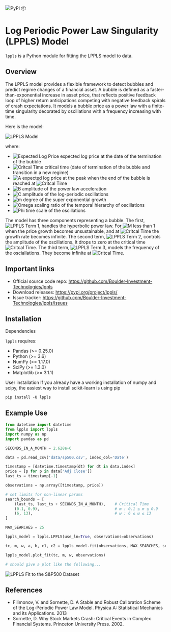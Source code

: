 ![PyPI 📦](https://github.com/Boulder-Investment-Technologies/lppls/workflows/PyPI%20%F0%9F%93%A6/badge.svg?branch=master)
# Log Periodic Power Law Singularity (LPPLS) Model 
`lppls` is a Python module for fitting the LPPLS model to data.


## Overview
The LPPLS model provides a flexible framework to detect bubbles and predict regime changes of a financial asset. A bubble is defined as a faster-than-exponential increase in asset price, that reflects positive feedback loop of higher return anticipations competing with negative feedback spirals of crash expectations. It models a bubble price as a power law with a finite-time singularity decorated by oscillations with a frequency increasing with time. 

Here is the model:

<img src="https://latex.codecogs.com/svg.latex?E[\text{ln&space;}p(t)]=A+B(t_c-t)^m&space;+C(t_c-t)^m&space;cos(\omega&space;ln(t_c-t)-\phi)" title="LPPLS Model" />

  where:

  - <img src="https://latex.codecogs.com/svg.latex?E[\text{ln&space;}p(t)]&space;:=" title="Expected Log Price" /> expected log price at the date of the termination of the bubble
  - <img src="https://latex.codecogs.com/svg.latex?t_c&space;:=" title="Critcal Time" /> critical time (date of termination of the bubble and transition in a new regime) 
  - <img src="https://latex.codecogs.com/svg.latex?A&space;:=" title="A" /> expected log price at the peak when the end of the bubble is reached at <img src="https://latex.codecogs.com/svg.latex?t_c" title="Critcal Time" />
  - <img src="https://latex.codecogs.com/svg.latex?B&space;:=" title="B" /> amplitude of the power law acceleration
  - <img src="https://latex.codecogs.com/svg.latex?C&space;:=" title="C" /> amplitude of the log-periodic oscillations
  - <img src="https://latex.codecogs.com/svg.latex?m&space;:=" title="m" /> degree of the super exponential growth
  - <img src="https://latex.codecogs.com/svg.latex?\omega&space;:=" title="Omega" /> scaling ratio of the temporal hierarchy of oscillations
  - <img src="https://latex.codecogs.com/svg.latex?\phi&space;:=" title="Phi" /> time scale of the oscillations
    
The model has three components representing a bubble. The first, <img src="https://latex.codecogs.com/svg.latex?A+B(t_c-t)^m" title="LPPLS Term 1" />, handles the hyperbolic power law. For <img src="https://latex.codecogs.com/svg.latex?m<1" title="M less than 1" /> when the price growth becomes unsustainable, and at <img src="https://latex.codecogs.com/svg.latex?t_c" title="Critcal Time" /> the growth rate becomes infinite. The second term, <img src="https://latex.codecogs.com/svg.latex?C(t_c-t)^m" title="LPPLS Term 2" />, controls the amplitude of the oscillations. It drops to zero at the critical time <img src="https://latex.codecogs.com/svg.latex?t_c" title="Critcal Time" />. The third term, <img src="https://latex.codecogs.com/svg.latex?cos(\omega&space;ln(t_c-t)-\phi)" title="LPPLS Term 3" />, models the frequency of the osciallations. They become infinite at <img src="https://latex.codecogs.com/svg.latex?t_c" title="Critcal Time" />.

## Important links
 - Official source code repo: https://github.com/Boulder-Investment-Technologies/lppls
 - Download releases: https://pypi.org/project/lppls/
 - Issue tracker: https://github.com/Boulder-Investment-Technologies/lppls/issues

## Installation
Dependencies

`lppls` requires:
 - Pandas (>= 0.25.0)
 - Python (>= 3.6)
 - NumPy (>= 1.17.0)
 - SciPy (>= 1.3.0)
 - Matplotlib (>= 3.1.1)

User installation
If you already have a working installation of numpy and scipy, the easiest way to install scikit-learn is using pip
```
pip install -U lppls
```

## Example Use
```python
from datetime import datetime
from lppls import lppls
import numpy as np
import pandas as pd

SECONDS_IN_A_MONTH = 2.628e+6

data = pd.read_csv('data/sp500.csv', index_col='Date')

timestamp = [datetime.timestamp(dt) for dt in data.index]
price = [p for p in data['Adj Close']]
last_ts = timestamp[-1]

observations = np.array([timestamp, price])

# set limits for non-linear params
search_bounds = [
    (last_ts, last_ts + SECONDS_IN_A_MONTH),    # Critical Time 
    (0.1, 0.9),                                 # m : 0.1 ≤ m ≤ 0.9
    (6, 13),                                    # ω : 6 ≤ ω ≤ 13
]

MAX_SEARCHES = 25

lppls_model = lppls.LPPLS(use_ln=True, observations=observations)

tc, m, w, a, b, c1, c2 = lppls_model.fit(observations, MAX_SEARCHES, search_bounds, minimizer='Nelder-Mead')

lppls_model.plot_fit(tc, m, w, observations)

# should give a plot like the following...
```

![LPPLS Fit to the S&P500 Dataset](img/sp500_lppls_fit.png)

## References
 - Filimonov, V. and Sornette, D. A Stable and Robust Calibration Scheme of the Log-Periodic Power Law Model. Physica A: Statistical Mechanics and its Applications. 2013
 - Sornette, D. Why Stock Markets Crash: Critical Events in Complex Financial Systems. Princeton University Press. 2002.
